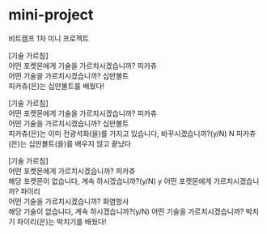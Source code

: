# mini-project
비트캠프 1차 미니 프로젝트

[기술 가르침]   
어떤 포켓몬에게 기술을 가르치시겠습니까? 피카츄   
어떤 기술을 가르치시겠습니까? 십만볼트   
피카츄(은)는 십만볼트를 배웠다!

[기술 가르침]   
어떤 포켓몬에게 기술을 가르치시겠습니까? 피카츄   
어떤 기술을 가르치시겠습니까? 십만볼트   
피카츄(은)는 이미 전광석화(을)를 가지고 있습니다, 바꾸시겠습니까?(y/N) N
피카츄(은)는 십만볼트(을)를 배우지 않고 끝났다

[기술 가르침]   
어떤 포켓몬에게 가르치시겠습니까? 피카츄   
해당 포켓몬이 없습니다, 계속 하시겠습니까?(y/N) y
어떤 포켓몬에게 가르치시겠습니까? 파이리   
어떤 기술을 가르치시겠습니까? 화염방사   
해당 기술이 없습니다, 계속 하시겠습니까?(y/N)
어떤 기술을 가르치시겠습니까? 박치기
파이리(은)는 박치기를 배웠다!

